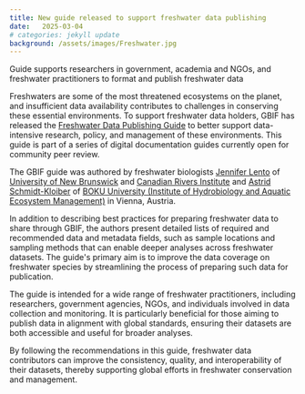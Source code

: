 ```yaml
---
title: New guide released to support freshwater data publishing
date:   2025-03-04
# categories: jekyll update
background: /assets/images/Freshwater.jpg
---
```

Guide supports researchers in government, academia and NGOs, and freshwater practitioners to format and publish freshwater data

Freshwaters are some of the most threatened ecosystems on the planet, and insufficient data availability contributes to challenges in conserving these essential environments. To support freshwater data holders, GBIF has released the [Freshwater Data Publishing Guide](https://docs.gbif.org/freshwater-data-publishing-guide/en/) to better support data-intensive research, policy, and management of these environments. This guide is part of a series of digital documentation guides currently open for community peer review.

The GBIF guide was authored by freshwater biologists [Jennifer Lento](https://orcid.org/0000-0002-8098-4825) of [University of New Brunswick](https://www.unb.ca/) and [Canadian Rivers Institute](https://www.canadianriversinstitute.com/) and [Astrid Schmidt-Kloiber](https://orcid.org/0000-0001-8839-5913) of [BOKU University (Institute of Hydrobiology and Aquatic Ecosystem Management)](https://boku.ac.at/en/oekb/hyam) in Vienna, Austria.

In addition to describing best practices for preparing freshwater data to share through GBIF, the authors present detailed lists of required and recommended data and metadata fields, such as sample locations and sampling methods that can enable deeper analyses across freshwater datasets. The guide's primary aim is to improve the data coverage on freshwater species by streamlining the process of preparing such data for publication.

The guide is intended for a wide range of freshwater practitioners, including researchers, government agencies, NGOs, and individuals involved in data collection and monitoring. It is particularly beneficial for those aiming to publish data in alignment with global standards, ensuring their datasets are both accessible and useful for broader analyses. 

By following the recommendations in this guide, freshwater data contributors can improve the consistency, quality, and interoperability of their datasets, thereby supporting global efforts in freshwater conservation and management.
